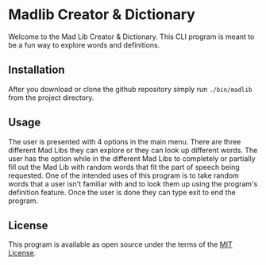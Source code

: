 # Madlib Creator & Dictionary

Welcome to the Mad Lib Creator & Dictionary.  This CLI program is meant to be a fun way to explore words and definitions.  

## Installation

After you download or clone the github repository simply run `./bin/madlib` from the project directory.

## Usage

The user is presented with 4 options in the main menu.  There are three different Mad Libs they can explore or they can look up different words.  The user has the option while in the different Mad Libs to completely or partially fill out the Mad Lib with random words that fit the part of speech being requested.  One of the intended uses of this program is to take random words that a user isn't familiar with and to look them up using the program's definition feature.  Once the user is done they can type exit to end the program.

## License

This program is available as open source under the terms of the [MIT License](https://opensource.org/licenses/MIT).
